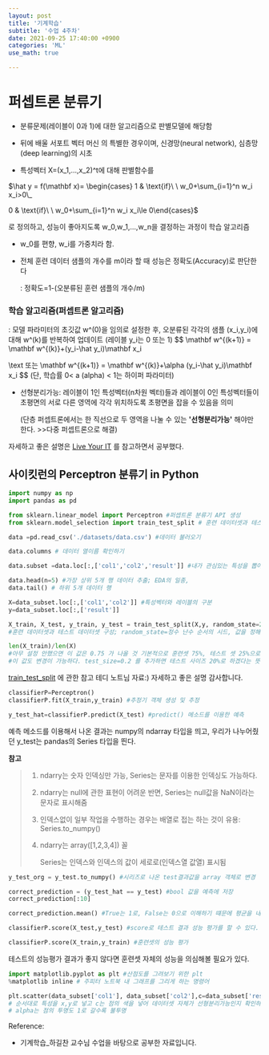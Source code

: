 ```yaml
---
layout: post
title: '기계학습'
subtitle: '수업 4주차'
date: 2021-09-25 17:40:00 +0900
categories: 'ML'
use_math: true

---
```


# 퍼셉트론 분류기

- 분류문제(레이블이 0과 1)에 대한 알고리즘으로 판별모델에 해당함 

- 뒤에 배울 서포트 벡터 머신 의 특별한 경우이며, 신경망(neural network), 심층망(deep learning)의 시초

-  특성벡터 X=(x_1,...,x_2)^t에 대해 판별함수를 
  
  $\hat y = f(\mathbf x)= \begin{cases} 1 & \text{if}\ \ w_0+\sum_{i=1}^n w_i x_i>0\\_
  
   0 & \text{if}\ \ w_0+\sum_{i=1}^n w_i x_i\le 0\end{cases}$

  
  로 정의하고, 성능이 좋아지도록 w_0,w_1,...,w_n을 결정하는 과정이 학습 알고리즘 

* w_0를 편향, w_i를 가중치라 함.

* 전체 훈련 데이터 샘플의 개수를 m이라 할 때 성능은 정확도(Accuracy)로 판단한다

  : 정확도=1-(오분류된 훈련 샘플의 개수/m)

### 학습 알고리즘(퍼셉트론 알고리즘)

 : 모델 파라미터의 초깃값 w^(0)을 임의로 설정한 후, 오분류된 각각의 샘플 (x_i,y_i)에 대해 w^(k)를 반복하여 업데이트 (레이블 y_i는 0 또는 1)
$$
\mathbf w^{(k+1)} = \mathbf w^{(k)}+(y_i-\hat y_i)\mathbf x_i

\text 또는   \mathbf w^{(k+1)} = \mathbf w^{(k)}+\alpha (y_i-\hat y_i)\mathbf x_i
$$
(단, 학습률  0< a (alpha) < 1는 하이퍼 파라미터)

- 선형분리가능: 레이블이 1인 특성벡터(n차원 벡터)들과 레이블이 0인 특성벡터들이 초평면의 서로 다른 영역에 각각 위치하도록 초평면을 잡을 수 있음을 의미

   (단층 퍼셉트론에서는 한 직선으로 두 영역을 나눌 수 있는 **'선형분리가능'** 해야만 한다. >>다중 퍼셉트론으로 해결)


자세하고 좋은 설명은 [Live Your IT](https://liveyourit.tistory.com/63) 를 참고하면서 공부했다.



## 사이킷런의 Perceptron 분류기 in Python

```python
import numpy as np
import pandas as pd

from sklearn.linear_model import Perceptron #퍼셉트론 분류기 API 생성
from sklearn.model_selection import train_test_split # 훈련 데이터셋과 테스트 데이터셋 나누기
```



```python
data =pd.read_csv('./datasets/data.csv') #데이터 불러오기

data.columns # 데이터 열이름 확인하기

data.subset =data.loc[:,['col1','col2','result']] #내가 관심있는 특성을 뽑아냈다

data.head(n=5) #가장 상위 5개 행 데이터 추출; EDA의 일종,
data.tail() # 하위 5개 데이터 행

X=data_subset.loc[:,['col1','col2']] #특성벡터와 레이블의 구분
y=data_subset.loc[:,['result']]

X_train, X_test, y_train, y_test = train_test_split(X,y, random_state=20) 
#훈련 데이터셋과 테스트 데이터셋 구성; random_state=정수 난수 순서의 시드, 값을 정해주면 일정한 순서로 데이터셋을 구성한다. 

len(X_train)/len(X)
#아무 설정 안했으면 이 값은 0.75 가 나올 것 기본적으로 훈련셋 75%, 테스트 셋 25%으로 나눈다.
#이 값도 변경이 가능하다. test_size=0.2 를 추가하면 테스트 사이즈 20%로 하겠다는 뜻이다.

```

[train_test_split](https://teddylee777.github.io/scikit-learn/train-test-split) 에 관한 참고 테디 노트님 자료:) 자세하고 좋은 설명 감사합니다.



```python
classifierP=Perceptron()
classifierP.fit(X_train,y_train) #추정기 객체 생성 및 추정

y_test_hat=classifierP.predict(X_test) #predict() 메소드를 이용한 예측

```

예측 메소드를 이용해서 나온 결과는 numpy의 ndarray 타입을 띄고, 우리가 나누어줬던 y_test는 pandas의 Series 타입을 띈다. 

**참고**

> 1. ndarry는 숫자 인덱싱만 가능, Series는 문자를 이용한 인덱싱도 가능하다.
>
> 2. ndarry는 null에 관한 표현이 어려운 반면, Series는 null값을 NaN이라는 문자로 표시해줌
>
> 3. 인덱스없이 일부 작업을 수행하는 경우는 배열로 접는 하는 것이 유용: Series.to_numpy()
>
> 4. ndarry는 array([1,2,3,4]) 꼴
>
>    Series는 인덱스와 인덱스의 값이 세로로(인덱스열  값열) 표시됨

```python
y_test_org = y_test.to_numpy() #시리즈로 나온 test결과값을 array 객체로 변경

correct_prediction = (y_test_hat == y_test) #bool 값을 예측에 저장
correct_prediction[:10]

correct_prediction.mean() #True는 1로, False는 0으로 이해하기 떄문에 평균을 내어도 정확도를 구할 수 있다.

classifierP.score(X_test,y_test) #score로 테스트 결과 성능 평가를 할 수 있다.

classifierP.score(X_train,y_train) #훈련셋의 성능 평가


```



테스트의 성능평가 결과가 좋지 않다면 훈련셋 자체의 성능을 의심해볼 필요가 있다. 

```python
import matplotlib.pyplot as plt #산점도를 그려보기 위한 plt
%matplotlib inline # 주피터 노트북 내 그래프를 그리게 하는 명령어

plt.scatter(data_subset['col1'], data_subset['col2'],c=data_subset['result'], alpha=0.4)
# 순서대로 특성을 x,y로 넣고 c는 점의 색을 넣어 데이터셋 자체가 선형분리가능인지 확인하는 그래프,
# alpha는 점의 투명도 1로 갈수록 불투명
```



Reference: 

- 기계학습_하길찬 교수님 수업을 바탕으로 공부한 자료입니다. 

  

